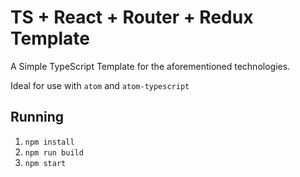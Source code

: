 # TS + React + Router + Redux Template

A Simple TypeScript Template for the aforementioned technologies.

Ideal for use with `atom` and `atom-typescript`

## Running

1. `npm install`
2. `npm run build`
3. `npm start`
